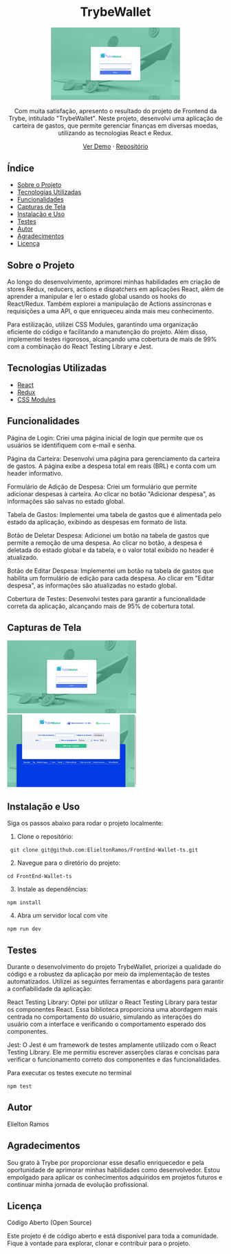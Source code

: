 <h1 align="center">TrybeWallet</h1>

<p align="center">
  <img src="src/Public/readme.png" alt="TrybeWallet" width="300px">
</p>

<p align="center">Com muita satisfação, apresento o resultado do projeto de Frontend da Trybe, intitulado "TrybeWallet". Neste projeto, desenvolvi uma aplicação de carteira de gastos, que permite gerenciar finanças em diversas moedas, utilizando as tecnologias React e Redux.</p>

<p align="center">
  <a href="https://front-end-wallet-three.vercel.app/">Ver Demo</a>
  ·
  <a href="https://github.com/ElieltonRamos/FrontEnd-Wallet-ts">Repositório</a>
</p>

## Índice

- [Sobre o Projeto](#sobre-o-projeto)
- [Tecnologias Utilizadas](#tecnologias-utilizadas)
- [Funcionalidades](#funcionalidades)
- [Capturas de Tela](#capturas-de-tela)
- [Instalação e Uso](#instalação-e-uso)
- [Testes](#testes)
- [Autor](#autor)
- [Agradecimentos](#agradecimentos)
- [Licença](#licença)

## Sobre o Projeto

Ao longo do desenvolvimento, aprimorei minhas habilidades em criação de stores Redux, reducers, actions e dispatchers em aplicações React, além de aprender a manipular e ler o estado global usando os hooks do React/Redux. Também explorei a manipulação de Actions assíncronas e requisições a uma API, o que enriqueceu ainda mais meu conhecimento.

Para estilização, utilizei CSS Modules, garantindo uma organização eficiente do código e facilitando a manutenção do projeto. Além disso, implementei testes rigorosos, alcançando uma cobertura de mais de 99% com a combinação do React Testing Library e Jest.

## Tecnologias Utilizadas

- [React](https://reactjs.org)
- [Redux](https://redux.js.org)
- [CSS Modules](https://github.com/css-modules/css-modules)

## Funcionalidades

Página de Login: Criei uma página inicial de login que permite que os usuários se identifiquem com e-mail e senha.

Página da Carteira: Desenvolvi uma página para gerenciamento da carteira de gastos. A página exibe a despesa total em reais (BRL) e conta com um header informativo.

Formulário de Adição de Despesa: Criei um formulário que permite adicionar despesas à carteira. Ao clicar no botão "Adicionar despesa", as informações são salvas no estado global.

Tabela de Gastos: Implementei uma tabela de gastos que é alimentada pelo estado da aplicação, exibindo as despesas em formato de lista.

Botão de Deletar Despesa: Adicionei um botão na tabela de gastos que permite a remoção de uma despesa. Ao clicar no botão, a despesa é deletada do estado global e da tabela, e o valor total exibido no header é atualizado.

Botão de Editar Despesa: Implementei um botão na tabela de gastos que habilita um formulário de edição para cada despesa. Ao clicar em "Editar despesa", as informações são atualizadas no estado global.

Cobertura de Testes: Desenvolvi testes para garantir a funcionalidade correta da aplicação, alcançando mais de 95% de cobertura total.

## Capturas de Tela

<img src="src/Public/readme.png" alt="TrybeWallet" width="300px">
<img src="src/Public/carteira.png" alt="TrybeWallet" width="300px">

## Instalação e Uso

Siga os passos abaixo para rodar o projeto localmente:

1. Clone o repositório:

```
 git clone git@github.com:ElieltonRamos/FrontEnd-Wallet-ts.git
```
2. Navegue para o diretório do projeto:
```
cd FrontEnd-Wallet-ts
```
3. Instale as dependências:
```
npm install
```
4. Abra um servidor local com vite
```
npm run dev
```

## Testes
Durante o desenvolvimento do projeto TrybeWallet, priorizei a qualidade do código e a robustez da aplicação por meio da implementação de testes automatizados. Utilizei as seguintes ferramentas e abordagens para garantir a confiabilidade da aplicação:

React Testing Library: Optei por utilizar o React Testing Library para testar os componentes React. Essa biblioteca proporciona uma abordagem mais centrada no comportamento do usuário, simulando as interações do usuário com a interface e verificando o comportamento esperado dos componentes.

Jest: O Jest é um framework de testes amplamente utilizado com o React Testing Library. Ele me permitiu escrever asserções claras e concisas para verificar o funcionamento correto dos componentes e das funcionalidades.

Para executar os testes execute no terminal

```
npm test
```

## Autor

Elielton Ramos

## Agradecimentos

Sou grato à Trybe por proporcionar esse desafio enriquecedor e pela oportunidade de aprimorar minhas habilidades como desenvolvedor. Estou empolgado para aplicar os conhecimentos adquiridos em projetos futuros e continuar minha jornada de evolução profissional.

## Licença
Código Aberto (Open Source)

Este projeto é de código aberto e está disponível para toda a comunidade. Fique à vontade para explorar, clonar e contribuir para o projeto.
